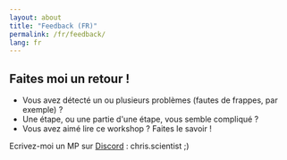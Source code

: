 ```yaml
---
layout: about
title: "Feedback (FR)"
permalink: /fr/feedback/
lang: fr
---
```


## Faites moi un retour !

* Vous avez détecté un ou plusieurs problèmes (fautes de frappes, par exemple) ?
* Une étape, ou une partie d'une étape, vous semble compliqué ?
* Vous avez aimé lire ce workshop ? Faites le savoir !

Ecrivez-moi un MP sur <a href="https://discord.com/login" class="external-link" >Discord</a> : chris.scientist ;)
